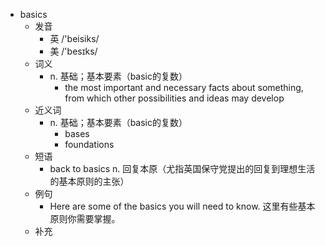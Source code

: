 - basics
  - 发音
    - 英 /'beisiks/
    - 美 /'besɪks/
  - 词义
    - n. 基础；基本要素（basic的复数）
      - the most important and necessary facts about something, from which other possibilities and ideas may develop
  - 近义词
    - n. 基础；基本要素（basic的复数）
      - bases
      - foundations
  - 短语
    - back to basics n. 回复本原（尤指英国保守党提出的回复到理想生活的基本原则的主张）
  - 例句
    - Here are some of the basics you will need to know. 这里有些基本原则你需要掌握。
  - 补充